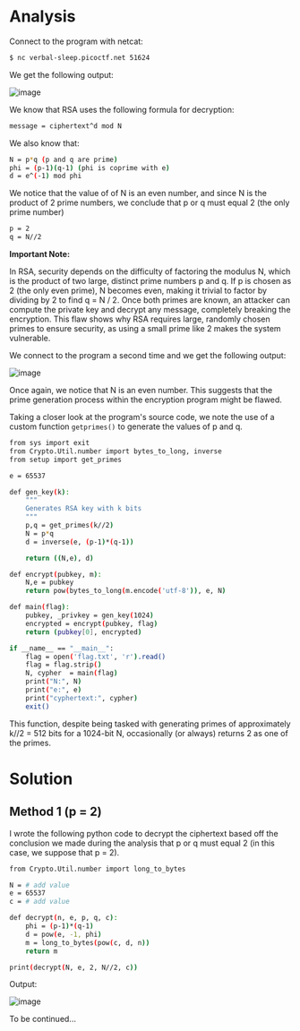 # Analysis
Connect to the program with netcat:
```bash
$ nc verbal-sleep.picoctf.net 51624
```
We get the following output:

![image](https://github.com/user-attachments/assets/3df1619f-8ae9-4343-9107-ee349e089862)

We know that RSA uses the following formula for decryption:
```bash
message = ciphertext^d mod N
```
We also know that:
```bash
N = p*q (p and q are prime)
phi = (p-1)(q-1) (phi is coprime with e)
d = e^(-1) mod phi 
```
We notice that the value of of N is an even number, and since N is the product of 2 prime numbers, we conclude that p or q must equal 2 (the only prime number)
```bash
p = 2
q = N//2
```
**Important Note:**

In RSA, security depends on the difficulty of factoring the modulus N, which is the product of two large, distinct prime numbers p and q. If p is chosen as 2 (the only even prime), N becomes even, making it trivial to factor by dividing by 2 to find q = N / 2. Once both primes are known, an attacker can compute the private key and decrypt any message, completely breaking the encryption. This flaw shows why RSA requires large, randomly chosen primes to ensure security, as using a small prime like 2 makes the system vulnerable.

We connect to the program a second time and we get the following output:

![image](https://github.com/user-attachments/assets/6cf5d02d-0159-4560-8d0c-f67da8795a96)

Once again, we notice that N is an even number. This suggests that the prime generation process within the encryption program might be flawed.

Taking a closer look at the program's source code, we note the use of a custom function ```getprimes()``` to generate the values of p and q. 
```bash
from sys import exit
from Crypto.Util.number import bytes_to_long, inverse
from setup import get_primes

e = 65537

def gen_key(k):
    """
    Generates RSA key with k bits
    """
    p,q = get_primes(k//2)
    N = p*q
    d = inverse(e, (p-1)*(q-1))

    return ((N,e), d)

def encrypt(pubkey, m):
    N,e = pubkey
    return pow(bytes_to_long(m.encode('utf-8')), e, N)

def main(flag):
    pubkey, _privkey = gen_key(1024)
    encrypted = encrypt(pubkey, flag) 
    return (pubkey[0], encrypted)

if __name__ == "__main__":
    flag = open('flag.txt', 'r').read()
    flag = flag.strip()
    N, cypher  = main(flag)
    print("N:", N)
    print("e:", e)
    print("cyphertext:", cypher)
    exit()
```
This function, despite being tasked with generating primes of approximately k//2 = 512 bits for a 1024-bit N, occasionally (or always) returns 2 as one of the primes.
# Solution
## Method 1 (p = 2)
I wrote the following python code to decrypt the ciphertext based off the conclusion we made during the analysis that p or q must equal 2 (in this case, we suppose that p = 2).
```bash
from Crypto.Util.number import long_to_bytes

N = # add value
e = 65537
c = # add value

def decrypt(n, e, p, q, c):
	phi = (p-1)*(q-1)
	d = pow(e, -1, phi)
	m = long_to_bytes(pow(c, d, n))
	return m

print(decrypt(N, e, 2, N//2, c))
```
Output:

![image](https://github.com/user-attachments/assets/87d11416-38eb-4f63-9668-73507f56f609)

To be continued...

